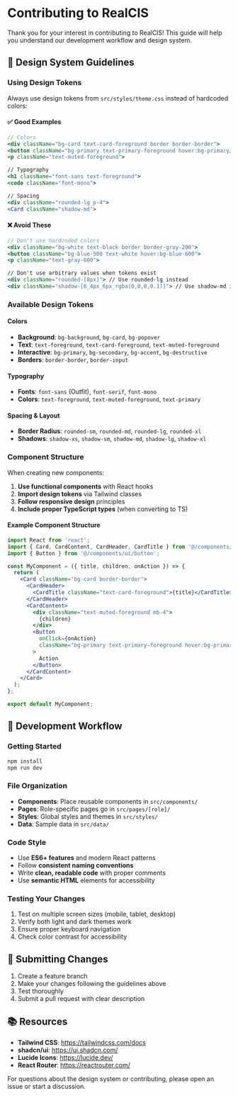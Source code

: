 # Contributing to RealCIS

Thank you for your interest in contributing to RealCIS! This guide will help you understand our development workflow and design system.

## 🎨 Design System Guidelines

### Using Design Tokens

Always use design tokens from `src/styles/theme.css` instead of hardcoded colors:

#### ✅ Good Examples
```jsx
// Colors
<div className="bg-card text-card-foreground border border-border">
<button className="bg-primary text-primary-foreground hover:bg-primary/90">
<p className="text-muted-foreground">

// Typography
<h1 className="font-sans text-foreground">
<code className="font-mono">

// Spacing
<div className="rounded-lg p-4">
<Card className="shadow-md">
```

#### ❌ Avoid These
```jsx
// Don't use hardcoded colors
<div className="bg-white text-black border border-gray-200">
<button className="bg-blue-500 text-white hover:bg-blue-600">
<p className="text-gray-600">

// Don't use arbitrary values when tokens exist
<div className="rounded-[8px]"> // Use rounded-lg instead
<div className="shadow-[0_4px_6px_rgba(0,0,0,0.1)]"> // Use shadow-md instead
```

### Available Design Tokens

#### Colors
- **Background**: `bg-background`, `bg-card`, `bg-popover`
- **Text**: `text-foreground`, `text-card-foreground`, `text-muted-foreground`
- **Interactive**: `bg-primary`, `bg-secondary`, `bg-accent`, `bg-destructive`
- **Borders**: `border-border`, `border-input`

#### Typography
- **Fonts**: `font-sans` (Outfit), `font-serif`, `font-mono`
- **Colors**: `text-foreground`, `text-muted-foreground`, `text-primary`

#### Spacing & Layout
- **Border Radius**: `rounded-sm`, `rounded-md`, `rounded-lg`, `rounded-xl`
- **Shadows**: `shadow-xs`, `shadow-sm`, `shadow-md`, `shadow-lg`, `shadow-xl`

### Component Structure

When creating new components:

1. **Use functional components** with React hooks
2. **Import design tokens** via Tailwind classes
3. **Follow responsive design** principles
4. **Include proper TypeScript types** (when converting to TS)

#### Example Component Structure
```jsx
import React from 'react';
import { Card, CardContent, CardHeader, CardTitle } from '@/components/ui/card';
import { Button } from '@/components/ui/button';

const MyComponent = ({ title, children, onAction }) => {
  return (
    <Card className="bg-card border-border">
      <CardHeader>
        <CardTitle className="text-card-foreground">{title}</CardTitle>
      </CardHeader>
      <CardContent>
        <div className="text-muted-foreground mb-4">
          {children}
        </div>
        <Button 
          onClick={onAction}
          className="bg-primary text-primary-foreground hover:bg-primary/90"
        >
          Action
        </Button>
      </CardContent>
    </Card>
  );
};

export default MyComponent;
```

## 🔧 Development Workflow

### Getting Started
```bash
npm install
npm run dev
```

### File Organization
- **Components**: Place reusable components in `src/components/`
- **Pages**: Role-specific pages go in `src/pages/[role]/`
- **Styles**: Global styles and themes in `src/styles/`
- **Data**: Sample data in `src/data/`

### Code Style
- Use **ES6+ features** and modern React patterns
- Follow **consistent naming conventions**
- Write **clean, readable code** with proper comments
- Use **semantic HTML** elements for accessibility

### Testing Your Changes
1. Test on multiple screen sizes (mobile, tablet, desktop)
2. Verify both light and dark themes work
3. Ensure proper keyboard navigation
4. Check color contrast for accessibility

## 🚀 Submitting Changes

1. Create a feature branch
2. Make your changes following the guidelines above
3. Test thoroughly
4. Submit a pull request with clear description

## 📚 Resources

- **Tailwind CSS**: https://tailwindcss.com/docs
- **shadcn/ui**: https://ui.shadcn.com/
- **Lucide Icons**: https://lucide.dev/
- **React Router**: https://reactrouter.com/

For questions about the design system or contributing, please open an issue or start a discussion.
